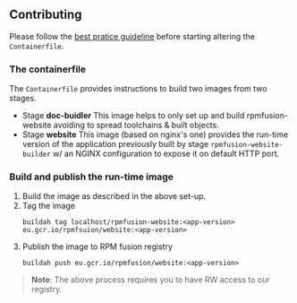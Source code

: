 ## Contributing

Please follow the [best pratice guideline](https://docs.docker.com/develop/develop-images/dockerfile_best-practices/#label) before starting altering the `Containerfile`.

### The containerfile
The `Containerfile` provides instructions to build two images from two stages.

* Stage **doc-buidler**
  This image helps to only set up and build rpmfusion-website avoiding to spread toolchains & built objects.
* Stage **website**
  This image (based on nginx's one) provides the run-time version of the application previously built by stage `rpmfusion-website-builder` w/ an NGINX configuration to expose it on default HTTP port.

### Build and publish the run-time image

1. Build the image as described in the above set-up.
1.  Tag the image
    ```shell
    buildah tag localhost/rpmfusion-website:<app-version> eu.gcr.io/rpmfsuion/website:<app-version>
    ```
1. Publish the image to RPM fusion registry
   ```shell
   buildah push eu.gcr.io/rpmfusion/website:<app-version>
   ```

> **Note**: The above process requires you to have RW access to our registry.
